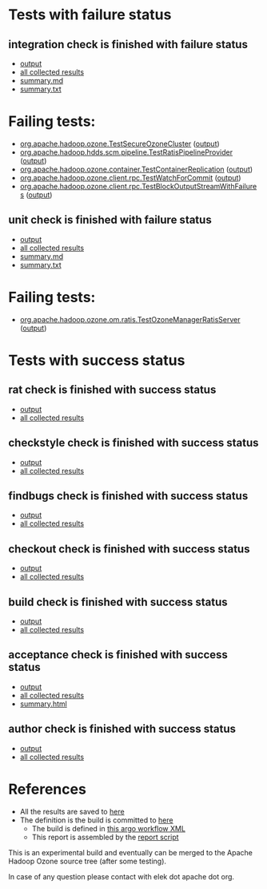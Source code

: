 # Tests with failure status

## integration check is finished with failure status

   * [output](https://raw.githubusercontent.com/elek/ozone-ci/master/trunk/trunk-nightly-20190907-l8mkd/integration/output.log)
   * [all collected results](https://github.com/elek/ozone-ci/tree/master/trunk/trunk-nightly-20190907-l8mkd/integration)
   * [summary.md](https://github.com/elek/ozone-ci/tree/master/trunk/trunk-nightly-20190907-l8mkd/integration/summary.md)
   * [summary.txt](https://github.com/elek/ozone-ci/tree/master/trunk/trunk-nightly-20190907-l8mkd/integration/summary.txt)

# Failing tests: 

 * [org.apache.hadoop.ozone.TestSecureOzoneCluster](hadoop-ozone/integration-test/org.apache.hadoop.ozone.TestSecureOzoneCluster.txt) ([output](hadoop-ozone/integration-test/org.apache.hadoop.ozone.TestSecureOzoneCluster-output.txt/))
 * [org.apache.hadoop.hdds.scm.pipeline.TestRatisPipelineProvider](hadoop-ozone/integration-test/org.apache.hadoop.hdds.scm.pipeline.TestRatisPipelineProvider.txt) ([output](hadoop-ozone/integration-test/org.apache.hadoop.hdds.scm.pipeline.TestRatisPipelineProvider-output.txt/))
 * [org.apache.hadoop.ozone.container.TestContainerReplication](hadoop-ozone/integration-test/org.apache.hadoop.ozone.container.TestContainerReplication.txt) ([output](hadoop-ozone/integration-test/org.apache.hadoop.ozone.container.TestContainerReplication-output.txt/))
 * [org.apache.hadoop.ozone.client.rpc.TestWatchForCommit](hadoop-ozone/integration-test/org.apache.hadoop.ozone.client.rpc.TestWatchForCommit.txt) ([output](hadoop-ozone/integration-test/org.apache.hadoop.ozone.client.rpc.TestWatchForCommit-output.txt/))
 * [org.apache.hadoop.ozone.client.rpc.TestBlockOutputStreamWithFailures](hadoop-ozone/integration-test/org.apache.hadoop.ozone.client.rpc.TestBlockOutputStreamWithFailures.txt) ([output](hadoop-ozone/integration-test/org.apache.hadoop.ozone.client.rpc.TestBlockOutputStreamWithFailures-output.txt/))

## unit check is finished with failure status

   * [output](https://raw.githubusercontent.com/elek/ozone-ci/master/trunk/trunk-nightly-20190907-l8mkd/unit/output.log)
   * [all collected results](https://github.com/elek/ozone-ci/tree/master/trunk/trunk-nightly-20190907-l8mkd/unit)
   * [summary.md](https://github.com/elek/ozone-ci/tree/master/trunk/trunk-nightly-20190907-l8mkd/unit/summary.md)
   * [summary.txt](https://github.com/elek/ozone-ci/tree/master/trunk/trunk-nightly-20190907-l8mkd/unit/summary.txt)

# Failing tests: 

 * [org.apache.hadoop.ozone.om.ratis.TestOzoneManagerRatisServer](hadoop-ozone/ozone-manager/org.apache.hadoop.ozone.om.ratis.TestOzoneManagerRatisServer.txt) ([output](hadoop-ozone/ozone-manager/org.apache.hadoop.ozone.om.ratis.TestOzoneManagerRatisServer-output.txt/))


# Tests with success status

## rat check is finished with success status

   * [output](https://raw.githubusercontent.com/elek/ozone-ci/master/trunk/trunk-nightly-20190907-l8mkd/rat/output.log)
   * [all collected results](https://github.com/elek/ozone-ci/tree/master/trunk/trunk-nightly-20190907-l8mkd/rat)


## checkstyle check is finished with success status

   * [output](https://raw.githubusercontent.com/elek/ozone-ci/master/trunk/trunk-nightly-20190907-l8mkd/checkstyle/output.log)
   * [all collected results](https://github.com/elek/ozone-ci/tree/master/trunk/trunk-nightly-20190907-l8mkd/checkstyle)


## findbugs check is finished with success status

   * [output](https://raw.githubusercontent.com/elek/ozone-ci/master/trunk/trunk-nightly-20190907-l8mkd/findbugs/output.log)
   * [all collected results](https://github.com/elek/ozone-ci/tree/master/trunk/trunk-nightly-20190907-l8mkd/findbugs)


## checkout check is finished with success status

   * [output](https://raw.githubusercontent.com/elek/ozone-ci/master/trunk/trunk-nightly-20190907-l8mkd/checkout/output.log)
   * [all collected results](https://github.com/elek/ozone-ci/tree/master/trunk/trunk-nightly-20190907-l8mkd/checkout)


## build check is finished with success status

   * [output](https://raw.githubusercontent.com/elek/ozone-ci/master/trunk/trunk-nightly-20190907-l8mkd/build/output.log)
   * [all collected results](https://github.com/elek/ozone-ci/tree/master/trunk/trunk-nightly-20190907-l8mkd/build)


## acceptance check is finished with success status

   * [output](https://raw.githubusercontent.com/elek/ozone-ci/master/trunk/trunk-nightly-20190907-l8mkd/acceptance/output.log)
   * [all collected results](https://github.com/elek/ozone-ci/tree/master/trunk/trunk-nightly-20190907-l8mkd/acceptance)
   * [summary.html](https://elek.github.io/ozone-ci/trunk/trunk-nightly-20190907-l8mkd/acceptance/summary.html)


## author check is finished with success status

   * [output](https://raw.githubusercontent.com/elek/ozone-ci/master/trunk/trunk-nightly-20190907-l8mkd/author/output.log)
   * [all collected results](https://github.com/elek/ozone-ci/tree/master/trunk/trunk-nightly-20190907-l8mkd/author)




# References

 * All the results are saved to [here](https://github.com/elek/ozone-ci/tree/master/trunk/trunk-nightly-20190907-l8mkd/)
 * The definition is the build is committed to [here](https://github.com/elek/argo-ozone)
    * The build is defined in [this argo workflow XML](https://github.com/elek/argo-ozone/blob/master/ozone-build.yaml)
    * This report is assembled by the [report script](https://github.com/elek/argo-ozone/blob/master/scripts/report.sh)

This is an experimental build and eventually can be merged to the Apache Hadoop Ozone source tree (after some testing).

In case of any question please contact with elek dot apache dot org.
